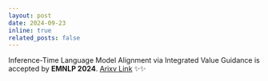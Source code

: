 ```yaml
---
layout: post
date: 2024-09-23
inline: true
related_posts: false
---
```


Inference-Time Language Model Alignment via Integrated Value Guidance is accepted by **EMNLP 2024**. [Arixv Link](https://arxiv.org/pdf/2409.17819) :sparkles::sparkles:
